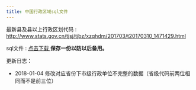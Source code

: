 ```yaml
---
title: 中国行政区域sql文件 
---
```


最新县及县以上行政区划代码 : http://www.stats.gov.cn/tjsj/tjbz/xzqhdm/201703/t20170310_1471429.html

sql文件 :  <a href='https://mengchenchen.github.io/data/china_region.sql'>点击下载 </a> **保存一份以防以后备用。**



更新日志：

* 2018-01-04 修改对应省份下市级行政单位不完整的数据（省级代码前两位相同而不是前三位）

